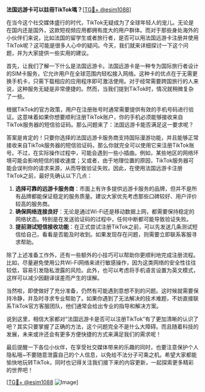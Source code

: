 **法国远游卡可以註冊TikTok嗎？**[[TG💪+ @esim1088](https://t.me/s/esim1088)]

在当今这个社交媒体盛行的时代，TikTok无疑成为了全球年轻人的宠儿。无论是在国内还是国外，这款短视频应用都拥有庞大的用户群体。而对于那些身处海外的小伙伴们来说，比如法国的留学生或者旅行者，是否可以用法国远游卡注册并使用TikTok呢？这可能是很多人心中的疑问。今天，我们就来详细探讨一下这个问题，并为大家提供一些实用的建议。

首先，让我们了解一下什么是法国远游卡。法国远游卡是一种专为国际旅行者设计的SIM卡服务，它允许用户在全球范围内轻松接入网络。这种卡的优点在于无需更换手机卡，只需下载相应的应用程序即可激活使用。对于经常需要跨国旅行的人来说，这种服务无疑是非常便捷的。然而，当我们提到TikTok时，情况就稍微复杂了一些。

根据TikTok的官方政策，用户在注册账号时通常需要提供有效的手机号码进行验证。这意味着如果你想要顺利注册TikTok账户，你的手机必须能够接收来自TikTok服务器的短信验证码。那么问题来了：法国远游卡能否满足这一要求呢？

答案是肯定的！只要你选择的法国远游卡服务商支持国际漫游功能，并且能够正常接收来自TikTok服务器的短信验证码，那么你就完全可以使用它来注册TikTok账号。不过，在实际操作过程中，可能会遇到一些小插曲。例如，某些地区的网络环境可能会影响短信的接收速度；又或者，由于地理位置的原因，TikTok服务器可能会误判你的请求来源，从而导致验证失败。因此，在使用法国远游卡注册TikTok之前，最好先确认以下几点：

1. **选择可靠的远游卡服务商**：市面上有许多提供远游卡服务的品牌，但并不是所有品牌都能保证稳定的服务质量。建议大家优先考虑那些口碑较好、用户评价较高的服务商。
2. **确保网络连接良好**：无论是通过Wi-Fi还是移动数据上网，都需要保持稳定的网络状态。特别是在发送验证码的过程中，任何中断都可能导致验证失败。
3. **提前测试短信接收功能**：在正式尝试注册TikTok之前，可以先发送几条测试短信给自己，看看是否能及时收到。如果发现存在问题，则需要立即联系客服寻求帮助。

除了上述准备工作外，还有一些额外的小技巧可以帮助你更顺利地完成注册流程。比如，尽量避免使用公共Wi-Fi网络来进行敏感操作，因为这类网络的安全性往往较低，容易引发隐私泄露的风险。此外，也可以考虑将手机语言设置为英文模式，这样可以减少因翻译误差而产生的误解。

当然啦，即使做好了充分准备，仍然有可能遇到意想不到的问题。这时候就需要保持冷静，并及时寻求专业帮助了。如果你遇到了无法解决的技术难题，不妨直接联系TikTok官方客服团队，他们通常会给出专业的指导和解决方案。

说到这里，相信大家都对“法国远游卡是否可以注册TikTok”有了更加清晰的认识了吧？其实只要掌握了正确的方法，这个问题完全不是什么大障碍。而且随着科技的发展，未来或许还会有更多方便快捷的方式来满足我们的需求呢！

最后提醒一下各位小伙伴，在享受社交媒体带来的乐趣的同时，也要注意保护个人隐私哦~不要随意泄露自己的个人信息，以免给不法分子可乘之机。希望大家都能愉快地玩转TikTok，同时也记得关注我们接下来的内容更新，一起探索更多精彩的世界吧！

[[TG💪+ @esim1088](https://t.me/s/esim1088) ![Image](https://i.postimg.cc/4NQfJmqS/Snipaste-2025-05-13-00-14-12.png)]